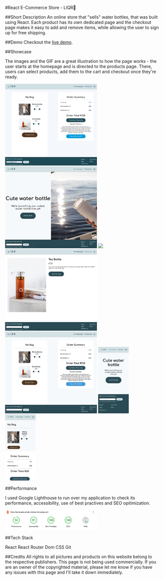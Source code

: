 #React E-Commerce Store - LIQR🚰

##Short Description
An online store that "sells" water bottles, that was built using React. Each product has its own dedicated page and the checkout page makes it easy to add and remove items, while allowing the user to sign up for free shipping.


##Demo
Checkout the <a href='https://xeniakadar.github.io/project-shopping-cart/' target="_blank">live demo</a>.

##Showcase

The images and the GIF are a great illustration to how the page works - the user starts at the homepage and is directed to the products page. There, users can select products, add them to the cart and checkout once they're ready.

<img src="./src/screenshots/bottleaction.gif" width="300px">
<img src="./src/screenshots/homepage.png" alt="homepage" width="300px">
<img src="./src/screenshots/products.png" width="300px">
<img src="./src/screenshots/product.png" width="300px">
<img src="./src/screenshots/cart.png" width="300px">
<img src="./src/screenshots/mobile1.png" width="100px">
<img src="./src/screenshots/mobile2.png" width="100px">

##Performance

I used Google Lighthouse to run over my application to check its performance, accessibility, use of best practives and SEO opitimization.

<img src="./src/screenshots/Lighthouse.png" width="300px">

##Tech Stack

React
React Router Dom
CSS
Git

##Credits
All rights to all pictures and products on this website belong to the respective publishers. This page is not being used commercially. If you are an owner of the copyrighted material, please let me know if you have any issues with this page and I'll take it down immediately.
